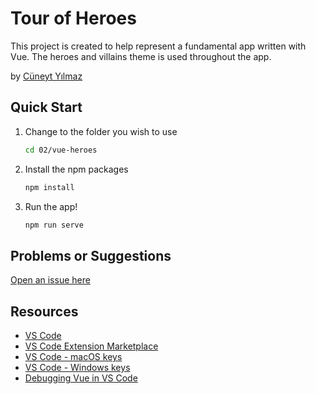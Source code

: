 # Tour of Heroes

This project is created to help represent a fundamental app written with Vue. The heroes and villains theme is used throughout the app.

by [Cüneyt Yılmaz](http://twitter.com/cuneytyilmazz)

## Quick Start

1. Change to the folder you wish to use

   ```bash
   cd 02/vue-heroes
   ```

1. Install the npm packages

   ```bash
   npm install
   ```

1. Run the app!

   ```bash
   npm run serve
   ```

## Problems or Suggestions

[Open an issue here](/issues)

## Resources

- [VS Code](https://code.visualstudio.com?wt.mc_id=vuegettingstarted-github-jopapa)
- [VS Code Extension Marketplace](https://marketplace.visualstudio.com/vscode?wt.mc_id=vuegettingstarted-github-jopapa)
- [VS Code - macOS keys](https://code.visualstudio.com/shortcuts/keyboard-shortcuts-macos.pdf?WT.mc_id=vuegettingstarted-github-jopapa)
- [VS Code - Windows keys](https://code.visualstudio.com/shortcuts/keyboard-shortcuts-windows.pdf?WT.mc_id=vuegettingstarted-github-jopapa)
- [Debugging Vue in VS Code](https://code.visualstudio.com/docs/nodejs/vuejs-tutorial?wt.mc_id=vuegettingstarted-github-jopapa)
